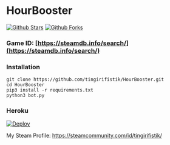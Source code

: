 # HourBooster
[![Github Stars](https://img.shields.io/github/stars/tingirifistik/HourBooster)]()
[![Github Forks](https://img.shields.io/github/forks/tingirifistik/HourBooster)]()


### Game ID: [https://steamdb.info/search/](https://steamdb.info/search/)

### Installation

```console
git clone https://github.com/tingirifistik/HourBooster.git
cd HourBooster
pip3 install -r requirements.txt
python3 bot.py
```
### Heroku

[![Deploy](https://www.herokucdn.com/deploy/button.svg)](https://heroku.com/deploy?template=https://github.com/tingirifistik/HourBooster)


My Steam Profile: https://steamcommunity.com/id/tingirifistik/
